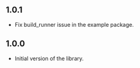 ## 1.0.1

- Fix build_runner issue in the example package.

## 1.0.0

- Initial version of the library.
